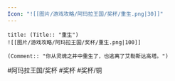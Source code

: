 ```yaml
---
Icon: "![[图片/游戏攻略/阿玛拉王国/奖杯/重生.png|30]]"
---
```

```ad-common-bronze-trophy
title: (Title:: "重生")
![[图片/游戏攻略/阿玛拉王国/奖杯/重生.png|100]]

(Comment:: "你从灵魂之井中重生了，也逃离了艾勒斯达高塔。")
```

#阿玛拉王国/奖杯 #奖杯 #奖杯/铜
